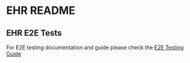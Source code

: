 # EHR README

## EHR E2E Tests

For E2E testing documentation and guide please check the [E2E Testing Guide](./test/e2e-readme/README.md)
